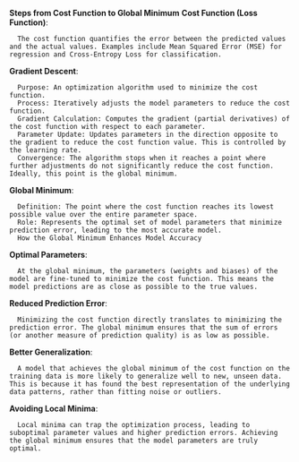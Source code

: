 **Steps from Cost Function to Global Minimum**
  **Cost Function (Loss Function)**:

      The cost function quantifies the error between the predicted values and the actual values. Examples include Mean Squared Error (MSE) for regression and Cross-Entropy Loss for classification.
**Gradient Descent**:

      Purpose: An optimization algorithm used to minimize the cost function.
      Process: Iteratively adjusts the model parameters to reduce the cost function.
      Gradient Calculation: Computes the gradient (partial derivatives) of the cost function with respect to each parameter.
      Parameter Update: Updates parameters in the direction opposite to the gradient to reduce the cost function value. This is controlled by the learning rate.
      Convergence: The algorithm stops when it reaches a point where further adjustments do not significantly reduce the cost function. Ideally, this point is the global minimum.
**Global Minimum**:

      Definition: The point where the cost function reaches its lowest possible value over the entire parameter space.
      Role: Represents the optimal set of model parameters that minimize prediction error, leading to the most accurate model.
      How the Global Minimum Enhances Model Accuracy
**Optimal Parameters**:

      At the global minimum, the parameters (weights and biases) of the model are fine-tuned to minimize the cost function. This means the model predictions are as close as possible to the true values.
**Reduced Prediction Error**:

      Minimizing the cost function directly translates to minimizing the prediction error. The global minimum ensures that the sum of errors (or another measure of prediction quality) is as low as possible.
**Better Generalization**:

      A model that achieves the global minimum of the cost function on the training data is more likely to generalize well to new, unseen data. This is because it has found the best representation of the underlying data patterns, rather than fitting noise or outliers.
**Avoiding Local Minima**:

      Local minima can trap the optimization process, leading to suboptimal parameter values and higher prediction errors. Achieving the global minimum ensures that the model parameters are truly optimal.
